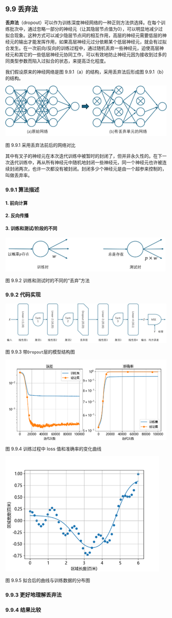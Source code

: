 
## 9.9 丢弃法

**丢弃法**（dropout）可以作为训练深度神经网络的一种正则方法供选择。在每个训练批次中，通过忽略一部分的神经元（让其隐层节点值为0），可以明显地减少过拟合现象。这种方式可以减少隐层节点间的相互作用，高层的神经元需要低层的神经元的输出才能发挥作用，如果高层神经元过分依赖某个低层神经元，就会有过拟合发生。在一次前向/反向的训练过程中，通过随机丢弃一些神经元，迫使高层神经元和其它的一些低层神经元协同工作，可以有效地防止神经元因为接收到过多的同类型参数而陷入过拟合的状态，来提高泛化程度。

我们假设原来的神经网络是图 9.9.1（a）的结构，采用丢弃法后形成图 9.9.1（b）的结构。

<img src="./img/dropout.png" />

图 9.9.1 采用丢弃法前后的网络对比

其中有叉子的神经元在本次迭代训练中被暂时的封闭了，但并非永久性的。在下一次迭代训练中，再从所有神经元中随机地封闭一些神经元，同一个神经元也许被连续封闭两次，也许一次都没有被封闭。封闭多少个神经元是由一个超参来控制的，叫做丢弃率。

### 9.9.1 算法描述

#### 1. 前向计算

#### 2. 反向传播

#### 3. 训练和测试/阶段的不同

<img src="./img/dropout_train_test.png" width=500/>

图 9.9.2 训练和测试时的不同的“丢弃”方法

### 9.9.2 代码实现

<img src="./img/nn_9_dropout.png" />

图 9.9.3 带`Dropout`层的模型结构图

<img src="./img/dropout_loss_accu.png" width=640/>

图 9.9.4 训练过程中 loss 值和准确率的变化曲线

<img src="./img/dropout_result.png" width=480/>

图 9.9.5 拟合后的曲线与训练数据的分布图

### 9.9.3 更好地理解丢弃法

### 9.9.4 结果比较
